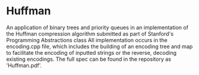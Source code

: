 # Huffman
 An application of binary trees and priority queues in an implementation of the Huffman compression algorithm submitted as part of Stanford's Programming Abstractions class  All implementation occurs in the encoding.cpp file, which includes the building of an encoding tree and map to facilitate the encoding of inputted strings or the reverse, decoding existing encodings.  The full spec can be found in the repository as 'Huffman.pdf'.
